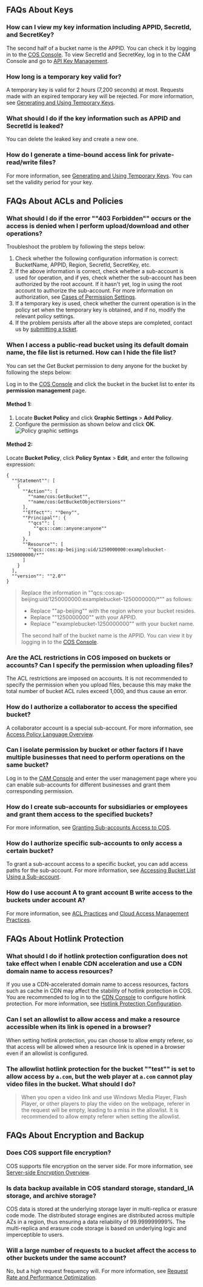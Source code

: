 ## FAQs About Keys

### How can I view my key information including APPID, SecretId, and SecretKey? 

The second half of a bucket name is the APPID. You can check it by logging in to the [COS Console](https://console.cloud.tencent.com/cos5/bucket). To view SecretId and SecretKey, log in to the CAM Console and go to [API Key Management](https://console.cloud.tencent.com/cam/capi).

### How long is a temporary key valid for?

A temporary key is valid for 2 hours (7,200 seconds) at most. Requests made with an expired temporary key will be rejected. For more information, see [Generating and Using Temporary Keys](https://intl.cloud.tencent.com/document/product/436/14048).

### What should I do if the key information such as APPID and SecretId is leaked?

You can delete the leaked key and create a new one.

### How do I generate a time-bound access link for private-read/write files?

For more information, see [Generating and Using Temporary Keys](https://intl.cloud.tencent.com/document/product/436/14048). You can set the validity period for your key.

## FAQs About ACLs and Policies

### What should I do if the error ""403 Forbidden"" occurs or the access is denied when I perform upload/download and other operations?

Troubleshoot the problem by following the steps below:

1. Check whether the following configuration information is correct:
   BucketName, APPID, Region, SecretId, SecretKey, etc.
2. If the above information is correct, check whether a sub-account is used for operation, and if yes, check whether the sub-account has been authorized by the root account. If it hasn't yet, log in using the root account to authorize the sub-account.
   For more information on authorization, see [Cases of Permission Settings](https://intl.cloud.tencent.com/document/product/436/12514).
3. If a temporary key is used, check whether the current operation is in the policy set when the temporary key is obtained, and if no, modify the relevant policy settings.
4. If the problem persists after all the above steps are completed, contact us by [submitting a ticket](https://console.cloud.tencent.com/workorder/category?level1_id=83&level2_id=84&source=0&data_title=%E5%AF%B9%E8%B1%A1%E5%AD%98%E5%82%A8%20COS&step=1).

### When I access a public-read bucket using its default domain name, the file list is returned. How can I hide the file list?

You can set the Get Bucket permission to deny anyone for the bucket by following the steps below:

Log in to the [COS Console](https://console.cloud.tencent.com/cos5) and click the bucket in the bucket list to enter its **permission management** page.

#### Method 1:

1. Locate **Bucket Policy** and click **Graphic Settings** > **Add Policy**.
2. Configure the permission as shown below and click **OK**.
   ![Policy graphic settings](https://main.qcloudimg.com/raw/6c9262116cb78654ea5c25d9ba483595.png)

#### Method 2:

Locate **Bucket Policy**, click **Policy Syntax** > **Edit**, and enter the following expression:
```
{
  ""Statement"": [
    {
      ""Action"": [
        ""name/cos:GetBucket"",
        ""name/cos:GetBucketObjectVersions""
      ],
      ""Effect"": ""Deny"",
      ""Principal"": {
        ""qcs"": [
          ""qcs::cam::anyone:anyone""
        ]
      },
      ""Resource"": [
        ""qcs::cos:ap-beijing:uid/1250000000:examplebucket-1250000000/*""
      ]
    }
  ],
  ""version"": ""2.0""
}
```

>Replace the information in ""qcs::cos:ap-beijing:uid/1250000000:examplebucket-1250000000/*"" as follows:
> - Replace ""ap-beijing"" with the region where your bucket resides.
> - Replace ""1250000000"" with your APPID.
> - Replace ""examplebucket-1250000000"" with your bucket name.
>
> The second half of the bucket name is the APPID. You can view it by logging in to the [COS Console](https://console.cloud.tencent.com/cos5/bucket).

### Are the ACL restrictions in COS imposed on buckets or accounts? Can I specify the permission when uploading files?

The ACL restrictions are imposed on accounts. It is not recommended to specify the permission when you upload files, because this may make the total number of bucket ACL rules exceed 1,000, and thus cause an error.

### How do I authorize a collaborator to access the specified bucket?

A collaborator account is a special sub-account. For more information, see [Access Policy Language Overview](https://intl.cloud.tencent.com/document/product/436/18023).

### Can I isolate permission by bucket or other factors if I have multiple businesses that need to perform operations on the same bucket?

Log in to the [CAM Console](https://console.cloud.tencent.com/cam/overview) and enter the user management page where you can enable sub-accounts for different businesses and grant them corresponding permission.


### How do I create sub-accounts for subsidiaries or employees and grant them access to the specified buckets?

For more information, see [Granting Sub-accounts Access to COS](https://intl.cloud.tencent.com/document/product/436/11714).

### How do I authorize specific sub-accounts to only access a certain bucket?

To grant a sub-account access to a specific bucket, you can add access paths for the sub-account. For more information, see [Accessing Bucket List Using a Sub-account](https://intl.cloud.tencent.com/document/product/436/17061).

### How do I use account A to grant account B write access to the buckets under account A?

For more information, see [ACL Practices](https://intl.cloud.tencent.com/document/product/436/12470) and [Cloud Access Management Practices](https://intl.cloud.tencent.com/document/product/436/12469).

## FAQs About Hotlink Protection

### What should I do if hotlink protection configuration does not take effect when I enable CDN acceleration and use a CDN domain name to access resources?

If you use a CDN-accelerated domain name to access resources, factors such as cache in CDN may affect the stability of hotlink protection in COS. You are recommended to log in to the [CDN Console](https://console.cloud.tencent.com/cdn) to configure hotlink protection. For more information, see [Hotlink Protection Configuration](https://intl.cloud.tencent.com/document/product/228/6292).

### Can I set an allowlist to allow access and make a resource accessible when its link is opened in a browser?

When setting hotlink protection, you can choose to allow empty referer, so that access will be allowed when a resource link is opened in a browser even if an allowlist is configured.

### The allowlist hotlink protection for the bucket ""test"" is set to allow access by `a.com`, but the web player at `a.com` cannot play video files in the bucket. What should I do?

> When you open a video link and use Windows Media Player, Flash Player, or other players to play the video on the webpage, referer in the request will be empty, leading to a miss in the allowlist. It is recommended to allow empty referer when setting the allowlist.

## FAQs About Encryption and Backup

### Does COS support file encryption?

COS supports file encryption on the server side. For more information, see [Server-side Encryption Overview](https://intl.cloud.tencent.com/document/product/436/18145).

### Is data backup available in COS standard storage, standard_IA storage, and archive storage?

COS data is stored at the underlying storage layer in multi-replica or erasure code mode. The distributed storage engines are distributed across multiple AZs in a region, thus ensuring a data reliability of 99.999999999%. The multi-replica and erasure code storage is based on underlying logic and imperceptible to users.

### Will a large number of requests to a bucket affect the access to other buckets under the same account?

No, but a high request frequency will. For more information, see [Request Rate and Performance Optimization](https://intl.cloud.tencent.com/document/product/436/13653).
